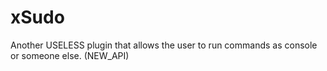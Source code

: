xSudo
=====

Another USELESS plugin that allows the user to run commands as console or someone else. (NEW_API)
